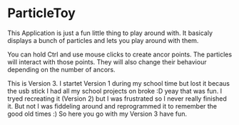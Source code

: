 # ParticleToy
This Application is just a fun little thing to play around with.
It basicaly displays a bunch of particles and lets you play around with them.

You can hold Ctrl and use mouse clicks to create ancor points.
The particles will interact with those points.
They will also change their behaviour depending on the number of ancors.

This is Version 3. I startet Version 1 during my school time but lost it becaus
the usb stick I had all my school projects on broke :D yeay that was fun.
I tryed recreating it (Version 2) but I was frustrated so I never really finished it.
But not I was fiddeling around and reprogrammed it to remember the good
old times :) So here you go with my Version 3 have fun.
